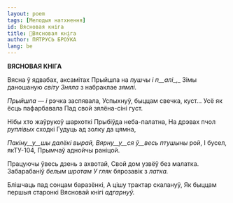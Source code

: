 ```yaml
---
layout: poem
tags: [Мелодыя натхнення]
id: Вясновая кніга
title: 🚧Вясновая кніга
author: ПЯТРУСЬ БРОЎКА
lang: be
---
```



 
**ВЯСНОВАЯ КНІГА**

Вясна ў ядвабах, аксамітах Прыйшла на _пушчы і_ _п__алі__,_ Зімы даношаную _світу Зняла_ з набраклае _зямлі._

_Прыйшла_ _—_ _і_ рэчка заспявала, Успыхнуў, быццам свечка, куст... Усё як ёсць пафарбавала Пад свой зялёна-сіні густ.

Нібы хто жаўрукоў шархоткі Прыбіўда неба-палатна, На дрэвах пчол _руплівых_ сходкі Гудуць ад золку да цямна,

_Пакіну__у__шы далёкі вырай, Вярну__у__ся_ _ў__весь птушыны_ рой, I бусел, якТУ-104, Прымчаў аднойчы раніцой.

Працуючы ўвесь дзень з ахвотай, Свой дом узвёў без малатка. Забарабаніў _белым шротам У гляк_ бярозавік з _латка._

Блішчаць пад сонцам баразёнкі, А цішу трактар скалануў, Як быццам першыя старонкі Вясновай кнігі _адгарнуў._
